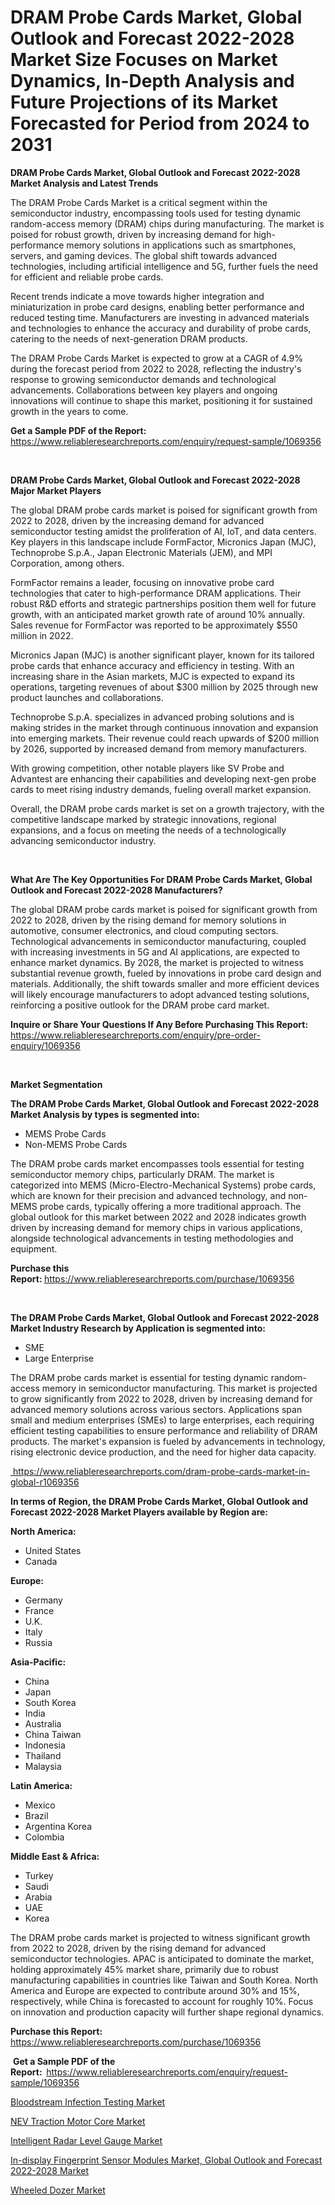 <p><h1>DRAM Probe Cards Market, Global Outlook and Forecast 2022-2028 Market Size Focuses on Market Dynamics, In-Depth Analysis and Future Projections of its Market Forecasted for Period from 2024 to 2031</h1></p><p><strong>DRAM Probe Cards Market, Global Outlook and Forecast 2022-2028 Market Analysis and Latest Trends</strong></p>
<p><p>The DRAM Probe Cards Market is a critical segment within the semiconductor industry, encompassing tools used for testing dynamic random-access memory (DRAM) chips during manufacturing. The market is poised for robust growth, driven by increasing demand for high-performance memory solutions in applications such as smartphones, servers, and gaming devices. The global shift towards advanced technologies, including artificial intelligence and 5G, further fuels the need for efficient and reliable probe cards.</p><p>Recent trends indicate a move towards higher integration and miniaturization in probe card designs, enabling better performance and reduced testing time. Manufacturers are investing in advanced materials and technologies to enhance the accuracy and durability of probe cards, catering to the needs of next-generation DRAM products. </p><p>The DRAM Probe Cards Market is expected to grow at a CAGR of 4.9% during the forecast period from 2022 to 2028, reflecting the industry's response to growing semiconductor demands and technological advancements. Collaborations between key players and ongoing innovations will continue to shape this market, positioning it for sustained growth in the years to come.</p></p>
<p><strong>Get a Sample PDF of the Report:&nbsp;</strong> <a href="https://www.reliableresearchreports.com/enquiry/request-sample/1069356">https://www.reliableresearchreports.com/enquiry/request-sample/1069356</a></p>
<p>&nbsp;</p>
<p><strong>DRAM Probe Cards Market, Global Outlook and Forecast 2022-2028 Major Market Players</strong></p>
<p><p>The global DRAM probe cards market is poised for significant growth from 2022 to 2028, driven by the increasing demand for advanced semiconductor testing amidst the proliferation of AI, IoT, and data centers. Key players in this landscape include FormFactor, Micronics Japan (MJC), Technoprobe S.p.A., Japan Electronic Materials (JEM), and MPI Corporation, among others.</p><p>FormFactor remains a leader, focusing on innovative probe card technologies that cater to high-performance DRAM applications. Their robust R&D efforts and strategic partnerships position them well for future growth, with an anticipated market growth rate of around 10% annually. Sales revenue for FormFactor was reported to be approximately $550 million in 2022.</p><p>Micronics Japan (MJC) is another significant player, known for its tailored probe cards that enhance accuracy and efficiency in testing. With an increasing share in the Asian markets, MJC is expected to expand its operations, targeting revenues of about $300 million by 2025 through new product launches and collaborations.</p><p>Technoprobe S.p.A. specializes in advanced probing solutions and is making strides in the market through continuous innovation and expansion into emerging markets. Their revenue could reach upwards of $200 million by 2026, supported by increased demand from memory manufacturers.</p><p>With growing competition, other notable players like SV Probe and Advantest are enhancing their capabilities and developing next-gen probe cards to meet rising industry demands, fueling overall market expansion.</p><p>Overall, the DRAM probe cards market is set on a growth trajectory, with the competitive landscape marked by strategic innovations, regional expansions, and a focus on meeting the needs of a technologically advancing semiconductor industry.</p></p>
<p>&nbsp;</p>
<p><strong>What Are The Key Opportunities For DRAM Probe Cards Market, Global Outlook and Forecast 2022-2028 Manufacturers?</strong></p>
<p><p>The global DRAM probe cards market is poised for significant growth from 2022 to 2028, driven by the rising demand for memory solutions in automotive, consumer electronics, and cloud computing sectors. Technological advancements in semiconductor manufacturing, coupled with increasing investments in 5G and AI applications, are expected to enhance market dynamics. By 2028, the market is projected to witness substantial revenue growth, fueled by innovations in probe card design and materials. Additionally, the shift towards smaller and more efficient devices will likely encourage manufacturers to adopt advanced testing solutions, reinforcing a positive outlook for the DRAM probe card market.</p></p>
<p><strong>Inquire or Share Your Questions If Any Before Purchasing This Report:</strong> <a href="https://www.reliableresearchreports.com/enquiry/pre-order-enquiry/1069356">https://www.reliableresearchreports.com/enquiry/pre-order-enquiry/1069356</a></p>
<p>&nbsp;</p>
<p><strong>Market Segmentation</strong></p>
<p><strong>The DRAM Probe Cards Market, Global Outlook and Forecast 2022-2028 Market Analysis by types is segmented into:</strong></p>
<p><ul><li>MEMS Probe Cards</li><li>Non-MEMS Probe Cards</li></ul></p>
<p><p>The DRAM probe cards market encompasses tools essential for testing semiconductor memory chips, particularly DRAM. The market is categorized into MEMS (Micro-Electro-Mechanical Systems) probe cards, which are known for their precision and advanced technology, and non-MEMS probe cards, typically offering a more traditional approach. The global outlook for this market between 2022 and 2028 indicates growth driven by increasing demand for memory chips in various applications, alongside technological advancements in testing methodologies and equipment.</p></p>
<p><strong>Purchase this Report:&nbsp;</strong><a href="https://www.reliableresearchreports.com/purchase/1069356">https://www.reliableresearchreports.com/purchase/1069356</a></p>
<p>&nbsp;</p>
<p><strong>The DRAM Probe Cards Market, Global Outlook and Forecast 2022-2028 Market Industry Research by Application is segmented into:</strong></p>
<p><ul><li>SME</li><li>Large Enterprise</li></ul></p>
<p><p>The DRAM probe cards market is essential for testing dynamic random-access memory in semiconductor manufacturing. This market is projected to grow significantly from 2022 to 2028, driven by increasing demand for advanced memory solutions across various sectors. Applications span small and medium enterprises (SMEs) to large enterprises, each requiring efficient testing capabilities to ensure performance and reliability of DRAM products. The market's expansion is fueled by advancements in technology, rising electronic device production, and the need for higher data capacity.</p></p>
<p><a href="https://www.reliableresearchreports.com/dram-probe-cards-market-in-global-r1069356">&nbsp;https://www.reliableresearchreports.com/dram-probe-cards-market-in-global-r1069356</a></p>
<p><strong>In terms of Region, the DRAM Probe Cards Market, Global Outlook and Forecast 2022-2028 Market Players available by Region are:</strong></p>
<p>
    <p> <strong> North America: </strong>
        <ul>
            <li>United States</li>
            <li>Canada</li>
        </ul>
        </p> 
    <p> <strong> Europe: </strong>
        <ul>
            <li>Germany</li>
            <li>France</li>
            <li>U.K.</li>
            <li>Italy</li>
            <li>Russia</li>
        </ul>
        </p> 
    <p> <strong> Asia-Pacific: </strong>
        <ul>
            <li>China</li>
            <li>Japan</li>
            <li>South Korea</li>
            <li>India</li>
            <li>Australia</li>
            <li>China Taiwan</li>
            <li>Indonesia</li>
            <li>Thailand</li>
            <li>Malaysia</li>
        </ul>
        </p> 
    <p> <strong> Latin America: </strong>
        <ul>
            <li>Mexico</li>
            <li>Brazil</li>
            <li>Argentina Korea</li>
            <li>Colombia</li>
        </ul>
        </p> 
    <p> <strong> Middle East & Africa: </strong>
        <ul>
            <li>Turkey</li>
            <li>Saudi</li>
            <li>Arabia</li>
            <li>UAE</li>
            <li>Korea</li>
        </ul>
    </p>
    </p>
<p><p>The DRAM probe cards market is projected to witness significant growth from 2022 to 2028, driven by the rising demand for advanced semiconductor technologies. APAC is anticipated to dominate the market, holding approximately 45% market share, primarily due to robust manufacturing capabilities in countries like Taiwan and South Korea. North America and Europe are expected to contribute around 30% and 15%, respectively, while China is forecasted to account for roughly 10%. Focus on innovation and production capacity will further shape regional dynamics.</p></p>
<p><strong>Purchase this Report: </strong><a href="https://www.reliableresearchreports.com/purchase/1069356">https://www.reliableresearchreports.com/purchase/1069356</a></p>
<p>&nbsp;<strong>Get a Sample PDF of the Report:&nbsp;&nbsp;</strong><a href="https://www.reliableresearchreports.com/enquiry/request-sample/1069356">https://www.reliableresearchreports.com/enquiry/request-sample/1069356</a></p>
<p><strong></strong></p>
<p><p><a href="https://www.linkedin.com/pulse/global-bloodstream-infection-testing-market-sector-types-applications-rfcwe?trackingId=rLRlCI4QTCSQVHO6%2B4xnHA%3D%3D">Bloodstream Infection Testing Market</a></p><p><a href="https://medium.com/@marcoshoppe2023/evaluating-global-nev-traction-motor-core-market-trends-and-growth-opportunities-by-region-type-565b6908ef01">NEV Traction Motor Core Market</a></p><p><a href="https://issuu.com/reportprime-2/docs/intelligent-radar-level-gauge-marke_34571d8802ec05">Intelligent Radar Level Gauge Market</a></p><p><a href="https://github.com/nathandecarvalho/Market-Research-Report-List-5/blob/main/in-display-fingerprint-sensor-modules-market-global-outlook-and-forecast-2022-2028-market.md">In-display Fingerprint Sensor Modules Market, Global Outlook and Forecast 2022-2028 Market</a></p><p><a href="https://www.linkedin.com/pulse/strategic-insights-global-wheeled-dozer-market-trends-2024-js5qe?trackingId=JKAs%2BtEUTcSn2XK%2FIdV8rw%3D%3D">Wheeled Dozer Market</a></p></p>